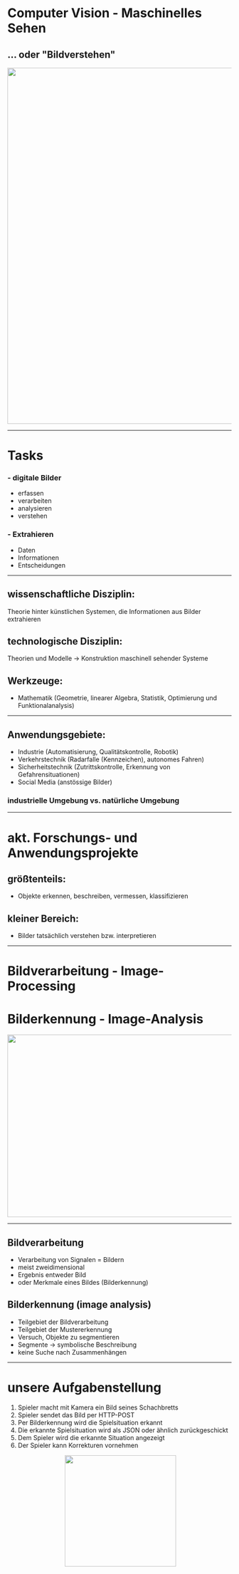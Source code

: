 # Computer Vision - Maschinelles Sehen

## ... oder "Bildverstehen"

<p align="center">
  <img align="center" width="800" src="./images/bild1.jpg">
</p>

---

# Tasks

### - digitale Bilder 

 - erfassen
 - verarbeiten
 - analysieren
 - verstehen

### - Extrahieren

 - Daten
 - Informationen
 - Entscheidungen

---

## wissenschaftliche Disziplin:
Theorie hinter künstlichen Systemen, die Informationen aus Bilder extrahieren

## technologische Disziplin:
Theorien und Modelle -> Konstruktion maschinell sehender Systeme

## Werkzeuge:
- Mathematik (Geometrie, linearer Algebra, Statistik, Optimierung und Funktionalanalysis)

---

## Anwendungsgebiete:
- Industrie (Automatisierung, Qualitätskontrolle, Robotik)
- Verkehrstechnik (Radarfalle (Kennzeichen), autonomes Fahren)
- Sicherheitstechnik (Zutrittskontrolle, Erkennung von Gefahrensituationen)
- Social Media (anstössige Bilder)

### industrielle Umgebung vs. natürliche Umgebung

---

# akt. Forschungs- und Anwendungsprojekte 

## größtenteils: 
- Objekte erkennen, beschreiben, vermessen, klassifizieren

## kleiner Bereich:
- Bilder tatsächlich verstehen bzw. interpretieren

---

# Bildverarbeitung - Image-Processing
# Bilderkennung - Image-Analysis

<img align="center" width="600" height="410" src="./images/titelbild.jpg">

---

## Bildverarbeitung
- Verarbeitung von Signalen = Bildern
- meist zweidimensional
- Ergebnis entweder Bild
- oder Merkmale eines Bildes (Bilderkennung)

## Bilderkennung (image analysis)
- Teilgebiet der Bildverarbeitung
- Teilgebiet der Mustererkennung
- Versuch, Objekte zu segmentieren
- Segmente -> symbolische Beschreibung
- keine Suche nach Zusammenhängen

---

# unsere Aufgabenstellung

1. Spieler macht mit Kamera ein Bild seines Schachbretts
2. Spieler sendet das Bild per HTTP-POST
3. Per Bilderkennung wird die Spielsituation erkannt
4. Die erkannte Spielsituation wird als JSON oder ähnlich zurückgeschickt
5. Dem Spieler wird die erkannte Situation angezeigt
6. Der Spieler kann Korrekturen vornehmen

<p align="center">
  <img align="center" width="250" height="250" src="./images/schachnotation.png">
</p>

